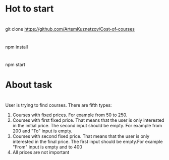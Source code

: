 # Hot  to start
#
git clone https://github.com/ArtemKuznetzov/Cost-of-courses 
#
npm install
#
npm start
# About task
#
User is trying to find courses. There are fifth types:
1. Courses with fixed prices. For example from 50 to 250. 
2. Courses with first fixed price. That means that the user is only interested in the initial price. The second input should be empty. For example from 200 and "To" input is empty.
3. Courses with second fixed price. That means that the user is only interested in the final price. The first input should be empty.For example "From" input is empty and to 400
4. All prices are not important

